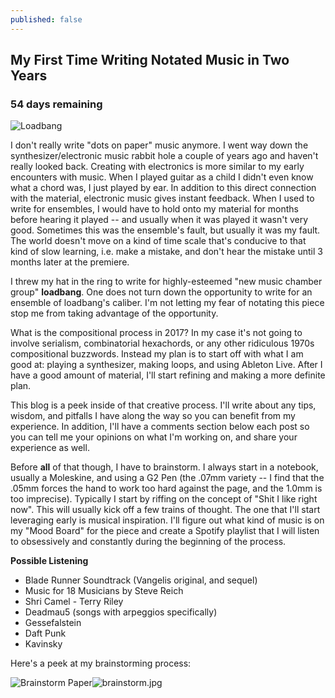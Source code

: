 ```yaml
---
published: false
---
```


## My First Time Writing Notated Music in Two Years
### 54 days remaining

![Loadbang]({{site.baseurl}}/_posts/loadbang.jpg)

I don't really write "dots on paper" music anymore. I went way down the synthesizer/electronic music rabbit hole a couple of years ago and haven't really looked back. Creating with electronics is more similar to my early encounters with music. When I played guitar as a child I didn't even know what a chord was, I just played by ear. In addition to this direct connection with the material, electronic music gives instant feedback. When I used to write for ensembles, I would have to hold onto my material for months before hearing it played -- and usually when it was played it wasn't very good. Sometimes this was the ensemble's fault, but usually it was my fault. The world doesn't move on a kind of time scale that's conducive to that kind of slow learning, i.e. make a mistake, and don't hear the mistake until 3 months later at the premiere.

I threw my hat in the ring to write for highly-esteemed "new music chamber group" **loadbang**. One does not turn down the opportunity to write for an ensemble of loadbang's caliber. I'm not letting my fear of notating this piece stop me from taking advantage of the opportunity.

What is the compositional process in 2017? In my case it's not going to involve serialism, combinatorial hexachords, or any other ridiculous 1970s compositional buzzwords. Instead my plan is to start off with what I am good at: playing a synthesizer, making loops, and using Ableton Live. After I have a good amount of material, I'll start refining and making a more definite plan.

This blog is a peek inside of that creative process. I'll write about any tips, wisdom, and pitfalls I have along the way so you can benefit from my experience. In addition, I'll have a comments section below each post so you can tell me your opinions on what I'm working on, and share your experience as well.

Before **all** of that though, I have to brainstorm. I always start in a notebook, usually a Moleskine, and using a G2 Pen (the .07mm variety -- I find that the .05mm forces the hand to work too hard against the page, and the 1.0mm is too imprecise). Typically I start by riffing on the concept of "Shit I like right now". This will usually kick off a few trains of thought. The one that I'll start leveraging early is musical inspiration. I'll figure out what kind of music is on my "Mood Board" for the piece and create a Spotify playlist that I will listen to obsessively and constantly during the beginning of the process. 

**Possible Listening**

- Blade Runner Soundtrack (Vangelis original, and sequel)
- Music for 18 Musicians by Steve Reich
- Shri Camel - Terry Riley
- Deadmau5 (songs with arpeggios specifically)
- Gessefalstein
- Daft Punk
- Kavinsky

Here's a peek at my brainstorming process:

![Brainstorm Paper]({{site.baseurl}}/_posts/brainstorm.jpg)![brainstorm.jpg]({{site.baseurl}}/_posts/brainstorm.jpg)
